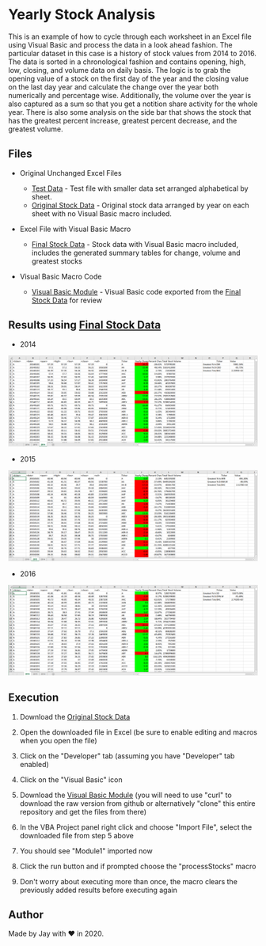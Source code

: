 # Yearly Stock Analysis

This is an example of how to cycle through each worksheet in an Excel file using Visual Basic and process the data in a look ahead fashion. The particular dataset in this case is a history of stock values from 2014 to 2016.   The data is sorted in a chronological fashion and contains opening, high, low, closing, and volume data on daily basis.  The logic is to grab the opening value of a stock on the first day of the year and the closing value on the last day year and calculate the change over the year both numerically and percentage wise.  Additionally, the volume over the year is also captured as a sum so that you get a notition share activity for the whole year.  There is also some analysis on the side bar that shows the stock that has the greatest percent increase, greatest percent decrease, and the greatest volume. 


## Files

* Original Unchanged Excel Files

  * [Test Data](Resources/originals/alphabetical_testing.xlsx) - Test file with smaller data set arranged alphabetical by sheet. 
  * [Original Stock Data](Resources/originals/Multiple_year_stock_data.xlsx) - Original stock data arranged by year on each sheet with no Visual Basic macro included.

* Excel File with Visual Basic Macro
  
  *  [Final Stock Data](Multiple_year_stock_data-final.xlsm) - Stock data with Visual Basic macro included, includes the generated summary tables for change, volume and greatest stocks
  
* Visual Basic Macro Code

  * [Visual Basic Module](processStocks.bas) - Visual Basic code exported from the [Final Stock Data](Multiple_year_stock_data-final.xlsm) for review
  
  
  
## Results using [Final Stock Data](Multiple_year_stock_data-final.xlsm)

* 2014

![Result 2014](screenshots/Result-2014.png)

* 2015

![Result 2015](screenshots/Result-2015.png)

* 2016

![Result 2016](screenshots/Result-2016.png)
  

## Execution

1. Download the [Original Stock Data](Resources/originals/Multiple_year_stock_data.xlsx) 

2. Open the downloaded file in Excel (be sure to enable editing and macros when you open the file)

3. Click on the "Developer" tab (assuming you have "Developer" tab enabled)
  
4. Click on the "Visual Basic" icon  

5. Download the [Visual Basic Module](processStocks.bas) (you will need to use "curl" to download the raw version from github or alternatively "clone" this entire repository and get the files from there)

6. In the VBA Project panel right click and choose "Import File", select the downloaded file from step 5 above

7. You should see "Module1" imported now

8. Click the run button and if prompted choose the "processStocks" macro

9. Don't worry about executing more than once, the macro clears the previously added results before executing again


## Author

Made by Jay with :heart: in 2020.

